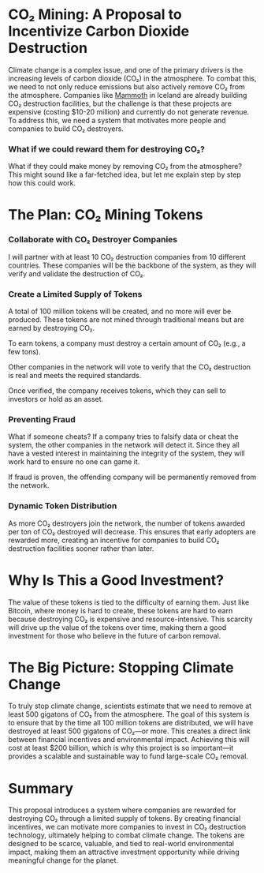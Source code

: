 # CO₂ Mining: A Proposal to Incentivize Carbon Dioxide Destruction

Climate change is a complex issue, and one of the primary drivers is the increasing levels of carbon dioxide (CO₂) in the atmosphere. To combat this, we need to not only reduce emissions but also actively remove CO₂ from the atmosphere. Companies like [Mammoth](https://climeworks.com/plant-mammoth) in Iceland are already building CO₂ destruction facilities, but the challenge is that these projects are expensive (costing $10-20 million) and currently do not generate revenue. To address this, we need a system that motivates more people and companies to build CO₂ destroyers.

### What if we could reward them for destroying CO₂?
What if they could make money by removing CO₂ from the atmosphere?
This might sound like a far-fetched idea, but let me explain step by step how this could work.

# The Plan: CO₂ Mining Tokens
### Collaborate with CO₂ Destroyer Companies
I will partner with at least 10 CO₂ destruction companies from 10 different countries. These companies will be the backbone of the system, as they will verify and validate the destruction of CO₂.

### Create a Limited Supply of Tokens
A total of 100 million tokens will be created, and no more will ever be produced. These tokens are not mined through traditional means but are earned by destroying CO₂.

To earn tokens, a company must destroy a certain amount of CO₂ (e.g., a few tons).

Other companies in the network will vote to verify that the CO₂ destruction is real and meets the required standards.

Once verified, the company receives tokens, which they can sell to investors or hold as an asset.

### Preventing Fraud

What if someone cheats?
If a company tries to falsify data or cheat the system, the other companies in the network will detect it. Since they all have a vested interest in maintaining the integrity of the system, they will work hard to ensure no one can game it.

If fraud is proven, the offending company will be permanently removed from the network.

### Dynamic Token Distribution

As more CO₂ destroyers join the network, the number of tokens awarded per ton of CO₂ destroyed will decrease. This ensures that early adopters are rewarded more, creating an incentive for companies to build CO₂ destruction facilities sooner rather than later.

# Why Is This a Good Investment?
The value of these tokens is tied to the difficulty of earning them. Just like Bitcoin, where money is hard to create, these tokens are hard to earn because destroying CO₂ is expensive and resource-intensive. This scarcity will drive up the value of the tokens over time, making them a good investment for those who believe in the future of carbon removal.

# The Big Picture: Stopping Climate Change
To truly stop climate change, scientists estimate that we need to remove at least 500 gigatons of CO₂ from the atmosphere. The goal of this system is to ensure that by the time all 100 million tokens are distributed, we will have destroyed at least 500 gigatons of CO₂—or more. This creates a direct link between financial incentives and environmental impact. Achieving this will cost at least $200 billion, which is why this project is so important—it provides a scalable and sustainable way to fund large-scale CO₂ removal.

# Summary
This proposal introduces a system where companies are rewarded for destroying CO₂ through a limited supply of tokens. By creating financial incentives, we can motivate more companies to invest in CO₂ destruction technology, ultimately helping to combat climate change. The tokens are designed to be scarce, valuable, and tied to real-world environmental impact, making them an attractive investment opportunity while driving meaningful change for the planet.
